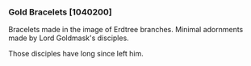 ### Gold Bracelets [1040200]

Bracelets made in the image of Erdtree branches. Minimal adornments made by Lord Goldmask's disciples.

Those disciples have long since left him.